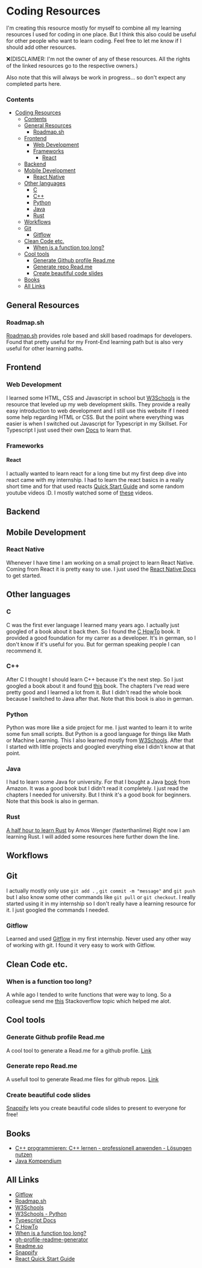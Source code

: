 # Coding Resources

I'm creating this resource mostly for myself to combine all my learning resources I used for coding in one place. But I think this also could be useful for other people who want to learn coding. Feel free to let me know if I should add other resources. 

❌(DISCLAIMER: I'm not the owner of any of these resources. All the rights of the linked resources go to the respective owners.)

Also note that this will always be work in progress... so don't expect any completed parts here.

### Contents
- [Coding Resources](#coding-resources)
    - [Contents](#contents)
  - [General Resources](#general-resources)
    - [Roadmap.sh](#roadmapsh)
  - [Frontend](#frontend)
    - [Web Development](#web-development)
    - [Frameworks](#frameworks)
      - [React](#react)
  - [Backend](#backend)
  - [Mobile Development](#mobile-development)
    - [React Native](#react-native)
  - [Other languages](#other-languages)
    - [C](#c)
    - [C++](#c-1)
    - [Python](#python)
    - [Java](#java)
    - [Rust](#rust)
  - [Workflows](#workflows)
  - [Git](#git)
    - [Gitflow](#gitflow)
  - [Clean Code etc.](#clean-code-etc)
    - [When is a function too long?](#when-is-a-function-too-long)
  - [Cool tools](#cool-tools)
    - [Generate Github profile Read.me](#generate-github-profile-readme)
    - [Generate repo Read.me](#generate-repo-readme)
    - [Create beautiful code slides](#create-beautiful-code-slides)
  - [Books](#books)
  - [All Links](#all-links)

## General Resources

### Roadmap.sh
[Roadmap.sh](https://roadmap.sh) provides role based and skill based roadmaps for developers. Found that pretty useful for my Front-End learning path but is also very useful for other learning paths.

## Frontend

### Web Development
I learned some HTML, CSS and Javascript in school but [W3Schools](https://www.w3schools.com/) is the resource that leveled up my web development skills. They provide a really easy introduction to web development and I still use this website if I need some help regarding HTML or CSS.
But the point where everything was easier is when I switched out Javascript for Typescript in my Skillset. For Typescript I just used their own [Docs](https://www.typescriptlang.org/) to learn that.

### Frameworks

#### React
I actually wanted to learn react for a long time but my first deep dive into react came with my internship. I had to learn the react basics in a really short time and for that used reacts [Quick Start Guide](https://react.dev/learn) and some random youtube videos :D. I mostly watched some of [these](https://www.youtube.com/playlist?list=PLC3y8-rFHvwgg3vaYJgHGnModB54rxOk3) videos.

## Backend

## Mobile Development

### React Native
Whenever I have time I am working on a small project to learn React Native. Coming from React it is pretty easy to use. I just used the [React Native Docs](https://reactnative.dev/docs/getting-started) to get started.

## Other languages

### C
C was the first ever language I learned many years ago. I actually just googled of a book about it back then. So I found the [C HowTo](https://www.c-howto.de/c-programmieren-lernen/) book. It provided a good foundation for my carrer as a developer. It's in german, so I don't know if it's useful for you. But for german speaking people I can recommend it.

### C++
After C I thought I should learn C++ because it's the next step. So I just googled a book about it and found [this](https://www.amazon.de/programmieren-lernen-professionell-anwenden-L-C3-B6sungen-dp-344647689X/dp/344647689X/ref=dp_ob_title_bk) book. The chapters I've read were pretty good and I learned a lot from it. But I didn't read the whole book because I switched to Java after that. Note that this book is also in german.

### Python
Python was more like a side project for me. I just wanted to learn it to write some fun small scripts. But Python is a good language for things like Math or Machine Learning. This I also learned mostly from [W3Schools](https://www.w3schools.com/python/default.asp). After that I started with little projects and googled everything else I didn't know at that point.

### Java
I had to learn some Java for university. For that I bought a Java [book](https://www.amazon.de/Java-Kompendium-Professionell-programmieren-lernen/dp/3966450534/ref=sr_1_1?__mk_de_DE=ÅMÅŽÕÑ&crid=2YNW57L9MH2AJ&keywords=java+kompendium&qid=1694629231&s=books&sprefix=java+kompendium%2Cstripbooks%2C80&sr=1-1) from Amazon. It was a good book but I didn't read it completely. I just read the chapters I needed for university. But I think it's a good book for beginners. Note that this book is also in german.

### Rust
[A half hour to learn Rust](https://fasterthanli.me/articles/a-half-hour-to-learn-rust) by Amos Wenger (fasterthanlime)
Right now I am learning Rust. I will added some resources here further down the line.

## Workflows

## Git
I actually mostly only use `git add .` , `git commit -m "message"` and `git push` but I also know some other commands like `git pull` or `git checkout`. I really started using it in my internship so I don't really have a learning resource for it. I just googled the commands I needed. 

### Gitflow
Learned and used [Gitflow](https://www.atlassian.com/git/tutorials/comparing-workflows/gitflow-workflow) in my first internship. Never used any other way of working with git. I found it very easy to work with Gitflow.


## Clean Code etc.



### When is a function too long?
A while ago I tended to write functions that were way to long. So a colleague send me [this](https://stackoverflow.com/questions/475675/when-is-a-function-too-long) Stackoverflow topic which helped me alot.

## Cool tools

### Generate Github profile Read.me
A cool tool to generate a Read.me for a github profile. [Link](https://rahuldkjain.github.io/gh-profile-readme-generator/)

### Generate repo Read.me
A usefull tool to generate Read.me files for github repos. [Link](https://readme.so/de)

### Create beautiful code slides
[Snappify](https://snappify.com) lets you create beautiful code slides to present to everyone for free!

## Books
- [C++ programmieren: C++ lernen - professionell anwenden - Lösungen nutzen](https://www.amazon.de/programmieren-lernen-professionell-anwenden-L-C3-B6sungen-dp-344647689X/dp/344647689X/ref=dp_ob_title_bk)
- [Java Kompendium](https://www.amazon.de/Java-Kompendium-Professionell-programmieren-lernen/dp/3966450534/ref=sr_1_1?__mk_de_DE=ÅMÅŽÕÑ&crid=2YNW57L9MH2AJ&keywords=java+kompendium&qid=1694629231&s=books&sprefix=java+kompendium%2Cstripbooks%2C80&sr=1-1)

## All Links
- [Gitflow](https://www.atlassian.com/git/tutorials/comparing-workflows/gitflow-workflow)
- [Roadmap.sh](https://roadmap.sh)
- [W3Schools](https://www.w3schools.com/)
- [W3Schools - Python](https://www.w3schools.com/python/default.asp)
- [Typescript Docs](https://www.typescriptlang.org/)
- [C HowTo](https://www.c-howto.de/c-programmieren-lernen/)
- [When is a function too long?](https://stackoverflow.com/questions/475675/when-is-a-function-too-long)
- [gh-profile-readme-generator](https://rahuldkjain.github.io/gh-profile-readme-generator/)
- [Readme.so](https://readme.so/de)
- [Snappify](https://snappify.com)
- [React Quick Start Guide](https://react.dev/learn)
